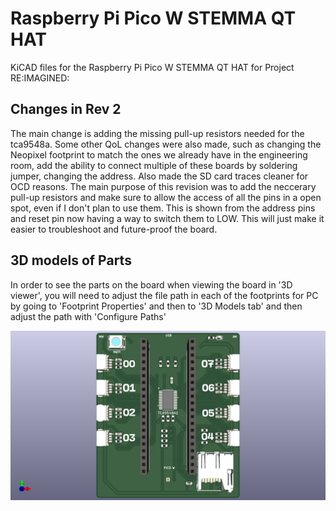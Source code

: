 # Raspberry Pi Pico W STEMMA QT HAT
 KiCAD files for the Raspberry Pi Pico W STEMMA QT HAT for Project RE:IMAGINED:


## Changes in Rev 2
The main change is adding the missing pull-up resistors needed for the tca9548a. Some other QoL changes were also made, such as changing the Neopixel footprint to match the ones we already have in the engineering room, add the ability to connect multiple of these boards by soldering jumper, changing the address. Also made the SD card traces cleaner for OCD reasons. The main purpose of this revision was to add the neccerary pull-up resistors and make sure to allow the access of all the pins in a open spot, even if I don't plan to use them. This is shown from the address pins and reset pin now having a way to switch them to LOW. This will just make it easier to troubleshoot and future-proof the board. 

## 3D models of Parts
In order to see the parts on the board when viewing the board in '3D viewer', you will need to adjust the file path in each of the footprints for PC by going to 'Footprint Properties' and then to '3D Models tab' and then adjust the path with 'Configure Paths'

![KICAD 3D MODEL](Pico_STEMMA_HAT.png)
